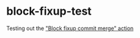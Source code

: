 # block-fixup-test

Testing out the ["Block fixup commit merge" action](https://github.com/marketplace/actions/block-fixup-commit-merge)
